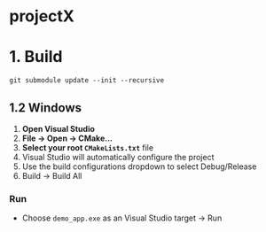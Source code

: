 # projectX

# 1. Build
`git submodule update --init --recursive`

## 1.2 Windows
1. **Open Visual Studio**
2. **File → Open → CMake...**
3. **Select your root `CMakeLists.txt`** file
4. Visual Studio will automatically configure the project
5. Use the build configurations dropdown to select Debug/Release
6. Build → Build All

### Run
- Choose `demo_app.exe` as an Visual Studio target -> Run